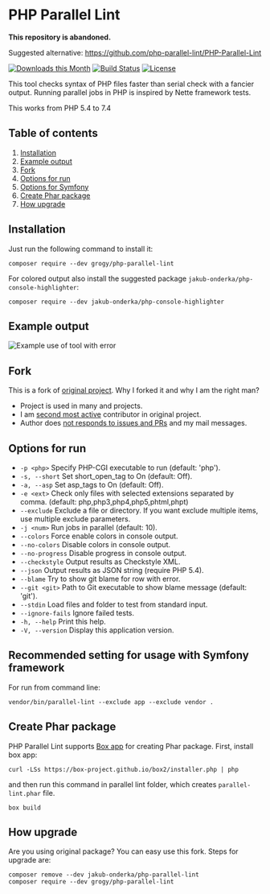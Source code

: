 # PHP Parallel Lint

**This repository is abandoned.**

Suggested alternative: https://github.com/php-parallel-lint/PHP-Parallel-Lint

[![Downloads this Month](https://img.shields.io/packagist/dm/grogy/php-parallel-lint.svg)](https://packagist.org/packages/grogy/php-parallel-lint)
[![Build Status](https://travis-ci.org/grogy/PHP-Parallel-Lint.svg?branch=master)](https://travis-ci.org/grogy/PHP-Parallel-Lint)
[![License](https://poser.pugx.org/grogy/php-parallel-lint/license.svg)](https://packagist.org/packages/grogy/php-parallel-lint)

This tool checks syntax of PHP files faster than serial check with a fancier output.
Running parallel jobs in PHP is inspired by Nette framework tests.

This works from PHP 5.4 to 7.4

## Table of contents

1. [Installation](#installation)
2. [Example output](#example-output)
3. [Fork](#fork)
4. [Options for run](#options-for-run)
5. [Options for Symfony](#recommended-setting-for-usage-with-symfony-framework)
6. [Create Phar package](#create-phar-package)
7. [How upgrade](#how-upgrade)

## Installation

Just run the following command to install it:

    composer require --dev grogy/php-parallel-lint

For colored output also install the suggested package `jakub-onderka/php-console-highlighter`:

    composer require --dev jakub-onderka/php-console-highlighter

## Example output

![Example use of tool with error](/tests/examples/example-images/use-error.png?raw=true "Example use of tool with error")


## Fork
This is a fork of [original project](https://github.com/JakubOnderka/PHP-Parallel-Lint). Why I forked it and why I am the right man?

- Project is used in many and projects.
- I am [second most active](https://github.com/JakubOnderka/PHP-Parallel-Lint/graphs/contributors) contributor in original project.
- Author does [not responds to issues and PRs](https://github.com/JakubOnderka/PHP-Parallel-Lint/pulls) and my mail messages.

## Options for run

- `-p <php>`        Specify PHP-CGI executable to run (default: 'php').
- `-s, --short`     Set short_open_tag to On (default: Off).
- `-a, --asp`        Set asp_tags to On (default: Off).
- `-e <ext>`        Check only files with selected extensions separated by comma. (default: php,php3,php4,php5,phtml,phpt)
- `--exclude`       Exclude a file or directory. If you want exclude multiple items, use multiple exclude parameters.
- `-j <num>`        Run <num> jobs in parallel (default: 10).
- `--colors`        Force enable colors in console output.
- `--no-colors`     Disable colors in console output.
- `--no-progress`   Disable progress in console output.
- `--checkstyle`    Output results as Checkstyle XML.
- `--json`          Output results as JSON string (require PHP 5.4).
- `--blame`         Try to show git blame for row with error.
- `--git <git>`     Path to Git executable to show blame message (default: 'git').
- `--stdin`         Load files and folder to test from standard input.
- `--ignore-fails`  Ignore failed tests.
- `-h, --help`      Print this help.
- `-V, --version`   Display this application version.


## Recommended setting for usage with Symfony framework

For run from command line:

    vendor/bin/parallel-lint --exclude app --exclude vendor .

## Create Phar package

PHP Parallel Lint supports [Box app](https://box-project.github.io/box2/) for creating Phar package. First, install box app:


    curl -LSs https://box-project.github.io/box2/installer.php | php


and then run this command in parallel lint folder, which creates `parallel-lint.phar` file.


    box build

## How upgrade

Are you using original package? You can easy use this fork. Steps for upgrade are:

    composer remove --dev jakub-onderka/php-parallel-lint
    composer require --dev grogy/php-parallel-lint
